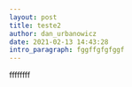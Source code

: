 ```yaml
---
layout: post
title: teste2
author: dan_urbanowicz
date: 2021-02-13 14:43:28
intro_paragraph: fggffgfgfggf
---
```

ffffffff